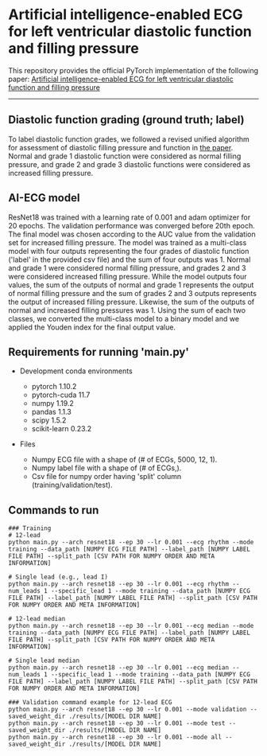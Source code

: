 # Artificial intelligence-enabled ECG for left ventricular diastolic function and filling pressure

This repository provides the official PyTorch implementation of the following paper: [Artificial intelligence-enabled ECG for left ventricular diastolic function and filling pressure](https://www.nature.com/articles/s41746-023-00993-7)

---

## Diastolic function grading (ground truth; label)
To label diastolic function grades, we followed a revised unified algorithm for assessment of diastolic filling pressure and function in [the paper](https://doi.org/10.1038/s41746-023-00993-7). Normal and grade 1 diastolic function were considered as normal filling pressure, and grade 2 and grade 3 diastolic functions were considered as increased filling pressure.

## AI-ECG model
ResNet18 was trained with a learning rate of 0.001 and adam optimizer for 20 epochs. 
The validation performance was converged before 20th epoch. 
The final model was chosen according to the AUC value from the validation set for increased filling pressure. 
The model was trained as a multi-class model with four outputs representing the four grades of diastolic function ('label' in the provided csv file) and the sum of four outputs was 1. Normal and grade 1 were considered normal filling pressure, and grades 2 and 3 were considered increased filling pressure. While the model outputs four values, the sum of the outputs of normal and grade 1 represents the output of normal filling pressure and the sum of grades 2 and 3 outputs represents the output of increased filling pressure. Likewise, the sum of the outputs of normal and increased filling pressures was 1. Using the sum of each two classes, we converted the multi-class model to a binary model and we applied the Youden index for the final output value.  

## Requirements for running 'main.py'
* Development conda environments
  * pytorch 1.10.2
  * pytorch-cuda 11.7
  * numpy 1.19.2
  * pandas 1.1.3
  * scipy 1.5.2
  * scikit-learn 0.23.2

* Files
  * Numpy ECG file with a shape of (# of ECGs, 5000, 12, 1).
  * Numpy label file with a shape of (# of ECGs,).
  * Csv file for numpy order having 'split' column (training/validation/test).

## Commands to run
```
### Training
# 12-lead
python main.py --arch resnet18 --ep 30 --lr 0.001 --ecg rhythm --mode training --data_path [NUMPY ECG FILE PATH] --label_path [NUMPY LABEL FILE PATH] --split_path [CSV PATH FOR NUMPY ORDER AND META INFORMATION]

# Single lead (e.g., lead I)
python main.py --arch resnet18 --ep 30 --lr 0.001 --ecg rhythm --num_leads 1 --specific_lead 1 --mode training --data_path [NUMPY ECG FILE PATH] --label_path [NUMPY LABEL FILE PATH] --split_path [CSV PATH FOR NUMPY ORDER AND META INFORMATION]

# 12-lead median
python main.py --arch resnet18 --ep 30 --lr 0.001 --ecg median --mode training --data_path [NUMPY ECG FILE PATH] --label_path [NUMPY LABEL FILE PATH] --split_path [CSV PATH FOR NUMPY ORDER AND META INFORMATION]

# Single lead median 
python main.py --arch resnet18 --ep 30 --lr 0.001 --ecg median --num_leads 1 --specific_lead 1 --mode training --data_path [NUMPY ECG FILE PATH] --label_path [NUMPY LABEL FILE PATH] --split_path [CSV PATH FOR NUMPY ORDER AND META INFORMATION]

### Validation command example for 12-lead ECG
python main.py --arch resnet18 --ep 30 --lr 0.001 --mode validation --saved_weight_dir ./results/[MODEL DIR NAME]
python main.py --arch resnet18 --ep 30 --lr 0.001 --mode test --saved_weight_dir ./results/[MODEL DIR NAME]
python main.py --arch resnet18 --ep 30 --lr 0.001 --mode all --saved_weight_dir ./results/[MODEL DIR NAME]
```
